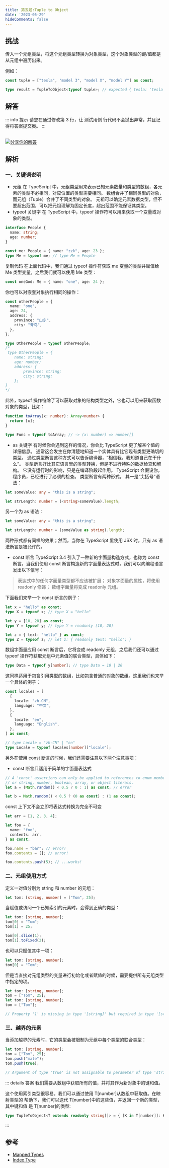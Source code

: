 ```yaml
---
title: 第五题:Tuple to Object
date: '2023-05-29'
hideComments: false
---
```


## 挑战

传入一个元组类型，将这个元组类型转换为对象类型，这个对象类型的键/值都是从元组中遍历出来。

例如：

```ts
const tuple = ["tesla", "model 3", "model X", "model Y"] as const;

type result = TupleToObject<typeof tuple>; // expected { tesla: 'tesla', 'model 3': 'model 3', 'model X': 'model X', 'model Y': 'model Y'}
```

## 解答

::: info 提示
请您在通过修改第 3 行，让 测试用例 行代码不会抛出异常，并且记得将答案提交奥。
:::

<CodeBox surl="https://stackblitz.com/edit/typescript-wgcecz?embed=1&file=1.5.Tuple-to-Object.ts&hideExplorer=1&hideNavigation=1&theme=dark&view=editor" />

<!--info-footer-start--><br> <a href="https://github.com/W-HanYu/FE-Typescript/issues/new?assignees=Ustinian&labels=answer&template=1-5-%E5%AE%9E%E7%8E%B0Tuple+to+Object.md&title=1-5-%E5%AE%9E%E7%8E%B0Tuple+to+Object" target="_blank"><img src="https://6d78-mxm1923893223-ulteh-1302287111.tcb.qcloud.la/-%E5%88%86%E4%BA%AB%E4%BD%A0%E7%9A%84%E8%A7%A3%E7%AD%94-teal.svg?sign=8bb2a2a3bd2b1cc8f86bfd919d53197e&t=1668143704" alt="分享你的解答"/></a>  <!--info-footer-end-->

## 解析

### 一、关键词说明

- 元组
  在 TypeScript 中，元组类型用来表示已知元素数量和类型的数组，各元素的类型不必相同，对应位置的类型需要相同。
  数组合并了相同类型的对象，而元组（Tuple）合并了不同类型的对象。
  元祖可以确定元素数据类型，但不要超出范围，可以把元祖理解为固定长度，超出范围不能保证其类型。
- typeof 关键字
  在 TypeScript 中，typeof 操作符可以用来获取一个变量或对象的类型。

```ts
interface People {
  name: string;
  age: number;
}

const me: People = { name: "zzk", age: 23 };
type Me = typeof me; // type Me = People
```

复制代码
在上面代码中，我们通过 typeof 操作符获取 me 变量的类型并赋值给 Me 类型变量，之后我们就可以使用 Me 类型：

```ts
const oneGod: Me = { name: "one", age: 24 };
```

你也可以对嵌套对象执行相同的操作：

```ts
const otherPeople = {
  name: "one",
  age: 24,
  address: {
    province: "山东",
    city: "青岛",
  },
};

type OtherPeople = typeof otherPeople;
/*
 type OtherPeople = {
    name: string;
    age: number;
    address: {
        province: string;
        city: string;
    };
}
*/
```

此外，typeof 操作符除了可以获取对象的结构类型之外，它也可以用来获取函数对象的类型，比如：

```ts
function toArray(x: number): Array<number> {
  return [x];
}

type Func = typeof toArray; // -> (x: number) => number[]
```

- as 关键字
  有时候你会遇到这样的情况，你会比 TypeScript 更了解某个值的详细信息。 通常这会发生在你清楚地知道一个实体具有比它现有类型更确切的类型。
  通过类型断言这种方式可以告诉编译器，“相信我，我知道自己在干什么”。 类型断言好比其它语言里的类型转换，但是不进行特殊的数据检查和解构。 它没有运行时的影响，只是在编译阶段起作用。 TypeScript 会假设你，程序员，已经进行了必须的检查。
  类型断言有两种形式。 其一是“尖括号”语法：

```ts
let someValue: any = "this is a string";

let strLength: number = (<string>someValue).length;
```

另一个为 as 语法：

```ts
let someValue: any = "this is a string";

let strLength: number = (someValue as string).length;
```

两种形式都有同样的效果；然而，当你在 TypeScript 里使用 JSX 时，只有 as 语法断言是被允许的。

- const 断言
  TypeScript 3.4 引入了一种新的字面量构造方式，也称为 const 断言。当我们使用 const 断言构造新的字面量表达式时，我们可以向编程语言发出以下信号：

> 表达式中的任何字面量类型都不应该被扩展；
> 对象字面量的属性，将使用 readonly 修饰；
> 数组字面量将变成 readonly 元组。

下面我们来举一个 const 断言的例子：

```ts
let x = "hello" as const;
type X = typeof x; // type X = "hello"

let y = [10, 20] as const;
type Y = typeof y; // type Y = readonly [10, 20]

let z = { text: "hello" } as const;
type Z = typeof z; // let z: { readonly text: "hello"; }
```

数组字面量应用 const 断言后，它将变成 readonly 元组，之后我们还可以通过 typeof 操作符获取元组中元素值的联合类型，具体如下：

```ts
type Data = typeof y[number]; // type Data = 10 | 20
```

这同样适用于包含引用类型的数组，比如包含普通的对象的数组。这里我们也来举一个具体的例子：

```ts
const locales = [
  {
    locale: "zh-CN",
    language: "中文",
  },
  {
    locale: "en",
    language: "English",
  },
] as const;

// type Locale = "zh-CN" | "en"
type Locale = typeof locales[number]["locale"];
```

另外在使用 const 断言的时候，我们还需要注意以下两个注意事项：

- const 断言只适用于简单的字面量表达式

```ts
// A 'const' assertions can only be applied to references to enum members,
// or string, number, boolean, array, or object literals.
let a = (Math.random() < 0.5 ? 0 : 1) as const; // error

let b = Math.random() < 0.5 ? (0 as const) : (1 as const);
```

const 上下文不会立即将表达式转换为完全不可变

```ts
let arr = [1, 2, 3, 4];

let foo = {
  name: "foo",
  contents: arr,
} as const;

foo.name = "bar"; // error!
foo.contents = []; // error!

foo.contents.push(5); // ...works!
```

### 二、元组使用方式

定义一对值分别为 string 和 number 的元组：

```ts
let tom: [string, number] = ["Tom", 25];
```

当赋值或访问一个已知索引的元素时，会得到正确的类型：

```ts
let tom: [string, number];
tom[0] = "Tom";
tom[1] = 25;

tom[0].slice(1);
tom[1].toFixed(2);
```

也可以只赋值其中一项：

```ts
let tom: [string, number];
tom[0] = "Tom";
```

但是当直接对元组类型的变量进行初始化或者赋值的时候，需要提供所有元组类型中指定的项。

```ts
let tom: [string, number];
tom = ["Tom", 25];
let tom: [string, number];
tom = ["Tom"];

// Property '1' is missing in type '[string]' but required in type '[string, number]'.
```

### 三、越界的元素

当添加越界的元素时，它的类型会被限制为元组中每个类型的联合类型：

```ts
let tom: [string, number];
tom = ["Tom", 25];
tom.push("male");
tom.push(true);

// Argument of type 'true' is not assignable to parameter of type 'string | number'.
```

::: details 答案
我们需要从数组中获取所有的值，并将其作为新对象中的键和值。

这个使用索引类型很容易。我们可以通过使用 T[number]从数组中获取值。在映射类型的 帮助下，我们可以迭代 T[number]中的这些值，并返回一个新的类型，其中键和值 是 T[number]的类型:

```typescript
type TupleToObject<T extends readonly string[]> = { [K in T[number]]: K };
```

:::

## 参考

- [Mapped Types](https://www.typescriptlang.org/docs/handbook/2/mapped-types.html)
- [Index Type](https://www.typescriptlang.org/docs/handbook/2/indexed-access-types.html)
